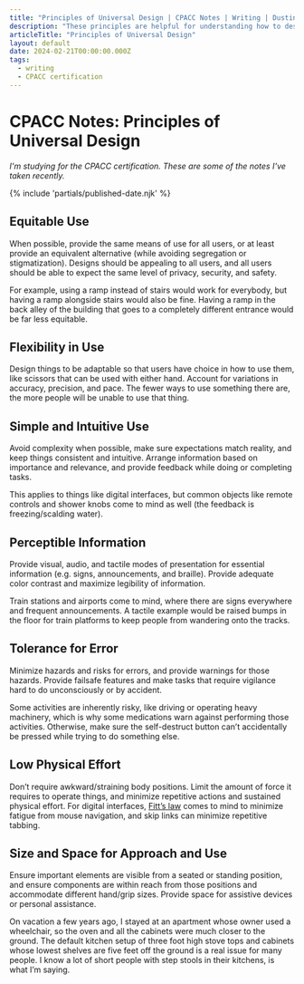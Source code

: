 ```yaml
---
title: "Principles of Universal Design | CPACC Notes | Writing | Dustin Whisman"
description: "These principles are helpful for understanding how to design both digital and physical environments to be as inclusive as possible."
articleTitle: "Principles of Universal Design"
layout: default
date: 2024-02-21T00:00:00.000Z
tags:
  - writing
  - CPACC certification
---
```


# CPACC Notes: Principles of Universal Design

_I'm studying for the CPACC certification. These are some of the notes I've taken recently._

{% include 'partials/published-date.njk' %}

## Equitable Use

When possible, provide the same means of use for all users, or at least provide an equivalent alternative (while avoiding segregation or stigmatization). Designs should be appealing to all users, and all users should be able to expect the same level of privacy, security, and safety.

For example, using a ramp instead of stairs would work for everybody, but having a ramp alongside stairs would also be fine. Having a ramp in the back alley of the building that goes to a completely different entrance would be far less equitable.

## Flexibility in Use

Design things to be adaptable so that users have choice in how to use them, like scissors that can be used with either hand. Account for variations in accuracy, precision, and pace. The fewer ways to use something there are, the more people will be unable to use that thing.

## Simple and Intuitive Use

Avoid complexity when possible, make sure expectations match reality, and keep things consistent and intuitive. Arrange information based on importance and relevance, and provide feedback while doing or completing tasks.

This applies to things like digital interfaces, but common objects like remote controls and shower knobs come to mind as well (the feedback is freezing/scalding water).

## Perceptible Information

Provide visual, audio, and tactile modes of presentation for essential information (e.g. signs, announcements, and braille). Provide adequate color contrast and maximize legibility of information.

Train stations and airports come to mind, where there are signs everywhere and frequent announcements. A tactile example would be raised bumps in the floor for train platforms to keep people from wandering onto the tracks.

## Tolerance for Error

Minimize hazards and risks for errors, and provide warnings for those hazards. Provide failsafe features and make tasks that require vigilance hard to do unconsciously or by accident.

Some activities are inherently risky, like driving or operating heavy machinery, which is why some medications warn against performing those activities. Otherwise, make sure the self-destruct button can’t accidentally be pressed while trying to do something else.

## Low Physical Effort

Don’t require awkward/straining body positions. Limit the amount of force it requires to operate things, and minimize repetitive actions and sustained physical effort. For digital interfaces, [Fitt’s law](https://en.wikipedia.org/wiki/Fitts's_law) comes to mind to minimize fatigue from mouse navigation, and skip links can minimize repetitive tabbing.

## Size and Space for Approach and Use

Ensure important elements are visible from a seated or standing position, and ensure components are within reach from those positions and accommodate different hand/grip sizes. Provide space for assistive devices or personal assistance.

On vacation a few years ago, I stayed at an apartment whose owner used a wheelchair, so the oven and all the cabinets were much closer to the ground. The default kitchen setup of three foot high stove tops and cabinets whose lowest shelves are five feet off the ground is a real issue for many people. I know a lot of short people with step stools in their kitchens, is what I’m saying.
